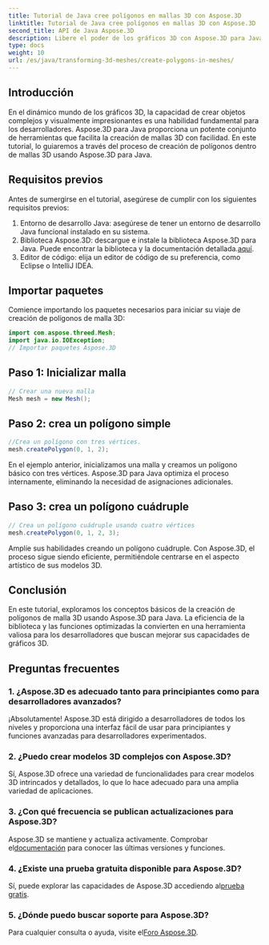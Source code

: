 ```yaml
---
title: Tutorial de Java cree polígonos en mallas 3D con Aspose.3D
linktitle: Tutorial de Java cree polígonos en mallas 3D con Aspose.3D
second_title: API de Java Aspose.3D
description: Libere el poder de los gráficos 3D con Aspose.3D para Java. Crea impresionantes polígonos sin esfuerzo. Descárguelo ahora para disfrutar de una experiencia de desarrollo perfecta.
type: docs
weight: 10
url: /es/java/transforming-3d-meshes/create-polygons-in-meshes/
---
```

## Introducción
En el dinámico mundo de los gráficos 3D, la capacidad de crear objetos complejos y visualmente impresionantes es una habilidad fundamental para los desarrolladores. Aspose.3D para Java proporciona un potente conjunto de herramientas que facilita la creación de mallas 3D con facilidad. En este tutorial, lo guiaremos a través del proceso de creación de polígonos dentro de mallas 3D usando Aspose.3D para Java.
## Requisitos previos
Antes de sumergirse en el tutorial, asegúrese de cumplir con los siguientes requisitos previos:
1. Entorno de desarrollo Java: asegúrese de tener un entorno de desarrollo Java funcional instalado en su sistema.
2.  Biblioteca Aspose.3D: descargue e instale la biblioteca Aspose.3D para Java. Puede encontrar la biblioteca y la documentación detallada.[aquí](https://reference.aspose.com/3d/java/).
3. Editor de código: elija un editor de código de su preferencia, como Eclipse o IntelliJ IDEA.
## Importar paquetes
Comience importando los paquetes necesarios para iniciar su viaje de creación de polígonos de malla 3D:
```java
import com.aspose.threed.Mesh;
import java.io.IOException;
// Importar paquetes Aspose.3D
```
## Paso 1: Inicializar malla
```java
// Crear una nueva malla
Mesh mesh = new Mesh();
```
## Paso 2: crea un polígono simple
```java
//Crea un polígono con tres vértices.
mesh.createPolygon(0, 1, 2);
```
En el ejemplo anterior, inicializamos una malla y creamos un polígono básico con tres vértices. Aspose.3D para Java optimiza el proceso internamente, eliminando la necesidad de asignaciones adicionales.
## Paso 3: crea un polígono cuádruple
```java
// Crea un polígono cuádruple usando cuatro vértices
mesh.createPolygon(0, 1, 2, 3);
```
Amplíe sus habilidades creando un polígono cuádruple. Con Aspose.3D, el proceso sigue siendo eficiente, permitiéndole centrarse en el aspecto artístico de sus modelos 3D.
## Conclusión
En este tutorial, exploramos los conceptos básicos de la creación de polígonos de malla 3D usando Aspose.3D para Java. La eficiencia de la biblioteca y las funciones optimizadas la convierten en una herramienta valiosa para los desarrolladores que buscan mejorar sus capacidades de gráficos 3D.
## Preguntas frecuentes
### 1. ¿Aspose.3D es adecuado tanto para principiantes como para desarrolladores avanzados?
¡Absolutamente! Aspose.3D está dirigido a desarrolladores de todos los niveles y proporciona una interfaz fácil de usar para principiantes y funciones avanzadas para desarrolladores experimentados.
### 2. ¿Puedo crear modelos 3D complejos con Aspose.3D?
Sí, Aspose.3D ofrece una variedad de funcionalidades para crear modelos 3D intrincados y detallados, lo que lo hace adecuado para una amplia variedad de aplicaciones.
### 3. ¿Con qué frecuencia se publican actualizaciones para Aspose.3D?
 Aspose.3D se mantiene y actualiza activamente. Comprobar el[documentación](https://reference.aspose.com/3d/java/) para conocer las últimas versiones y funciones.
### 4. ¿Existe una prueba gratuita disponible para Aspose.3D?
 Sí, puede explorar las capacidades de Aspose.3D accediendo al[prueba gratis](https://releases.aspose.com/).
### 5. ¿Dónde puedo buscar soporte para Aspose.3D?
 Para cualquier consulta o ayuda, visite el[Foro Aspose.3D](https://forum.aspose.com/c/3d/18).